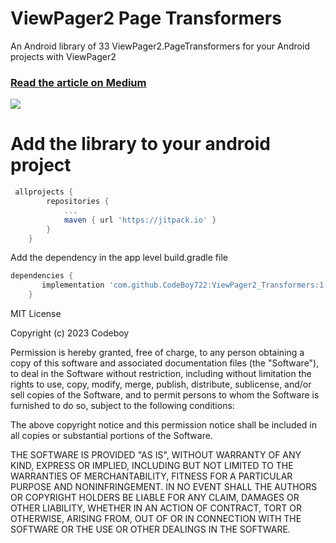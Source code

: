 # ViewPager2 Page Transformers
An Android library of 33 ViewPager2.PageTransformers for your Android projects with ViewPager2

### [Read the article on Medium](https://medium.com/codex/33-viewpager2-transformers-for-your-android-uis-bbdab801eb2b?source=friends_link&sk=267824aaee35e398ccfa020b5c8d022c)

[![](https://jitpack.io/v/CodeBoy722/ViewPager2_Transformers.svg)](https://jitpack.io/#CodeBoy722/ViewPager2_Transformers)

# Add the library to your android project
```gradle
 allprojects {
		repositories {
			...
			maven { url 'https://jitpack.io' }
		}
	}   
```

Add the dependency in the app level build.gradle file

```gradle
dependencies {
	   implementation 'com.github.CodeBoy722:ViewPager2_Transformers:1.0.0'
	}
```

MIT License

Copyright (c) 2023 Codeboy

Permission is hereby granted, free of charge, to any person obtaining a copy
of this software and associated documentation files (the "Software"), to deal
in the Software without restriction, including without limitation the rights
to use, copy, modify, merge, publish, distribute, sublicense, and/or sell
copies of the Software, and to permit persons to whom the Software is
furnished to do so, subject to the following conditions:

The above copyright notice and this permission notice shall be included in all
copies or substantial portions of the Software.

THE SOFTWARE IS PROVIDED "AS IS", WITHOUT WARRANTY OF ANY KIND, EXPRESS OR
IMPLIED, INCLUDING BUT NOT LIMITED TO THE WARRANTIES OF MERCHANTABILITY,
FITNESS FOR A PARTICULAR PURPOSE AND NONINFRINGEMENT. IN NO EVENT SHALL THE
AUTHORS OR COPYRIGHT HOLDERS BE LIABLE FOR ANY CLAIM, DAMAGES OR OTHER
LIABILITY, WHETHER IN AN ACTION OF CONTRACT, TORT OR OTHERWISE, ARISING FROM,
OUT OF OR IN CONNECTION WITH THE SOFTWARE OR THE USE OR OTHER DEALINGS IN THE
SOFTWARE.


